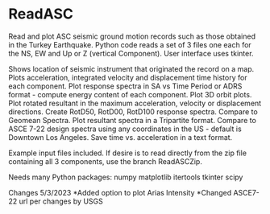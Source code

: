 # ReadASC

Read and plot ASC seismic ground motion records such as those obtained in the Turkey Earthquake.
Python code reads a set of 3 files one each for the NS, EW and Up or Z (vertical Component).
User interface uses tkinter.

Shows location of seismic instrument that originated the record on a map.
Plots acceleration, integrated velocity and displacement time history for each component.
Plot response spectra in SA vs Time Period or ADRS format - compute energy content of each component.
Plot 3D orbit plots.
Plot rotated resultant in the maximum acceleration, velocity or displacement directions.
Create RotD50, RotD00, RotD100 response spectra.  Compare to Geomean Spectra.
Plot resultant spectra in a Tripartite format.
Compare to ASCE 7-22 design spectra using any coordinates in the US - default is Downtown Los Angeles.
Save time vs. acceleration in a text format.

Example input files included. If desire is to read directly from the zip file containing all 3 components, use the branch ReadASCZip.

Needs many Python packages:
numpy
matplotlib
itertools
tkinter
scipy

Changes 5/3/2023 *Added option to plot Arias Intensity *Changed ASCE7-22 url per changes by USGS
